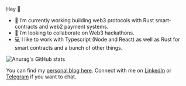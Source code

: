 Hey 👋

- 🔭 I’m currently working building web3 protocols with Rust smart-contracts and web2 payment systems.
- 👯 I’m looking to collaborate on Web3 hackathons.
- 💻 I like to work with Typescript (Node and React) as well as Rust for smart contracts and a bunch of other things.
 
![Anurag's GitHub stats](https://github-readme-stats.vercel.app/api?username=FaisalAl-Tameemi&show_icons=true&theme=dark)

You can find my [personal blog here](https://faisal.mindsetlabs.io). Connect with me on [LinkedIn](https://linkedin.com/in/faisal-al-tameemi) or [Telegram](https://t.me/faisal_al_tameemi) if you want to chat.

<!--
**FaisalAl-Tameemi/FaisalAl-Tameemi** is a ✨ _special_ ✨ repository because its `README.md` (this file) appears on your GitHub profile.

Here are some ideas to get you started:

- 🔭 I’m currently working on ...
- 🌱 I’m currently learning ...
- 👯 I’m looking to collaborate on ...
- 🤔 I’m looking for help with ...
- 💬 Ask me about ...
- 📫 How to reach me: ...
- 😄 Pronouns: ...
- ⚡ Fun fact: ...
-->
